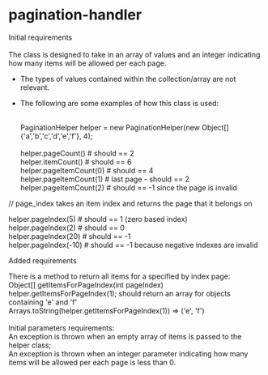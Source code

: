 # pagination-handler

Initial requirements <br /><br />
The class is designed to take in an array of values and an integer
indicating how many items will be allowed per each page.
- The types of values contained within the collection/array are not
  relevant.
- The following are some examples of how this class is used: <br /><br />
  
  PaginationHelper helper = new PaginationHelper(new Object[]{'a','b','c','d','e','f'}, 4);
  <br /><br />
  helper.pageCount() # should == 2 <br />
  helper.itemCount() # should == 6 <br />
  helper.pageItemCount(0) # should == 4 <br />
  helper.pageItemCount(1) # last page - should == 2 <br />
  helper.pageItemCount(2) # should == -1 since the page is invalid <br />

// page_index takes an item index and returns the page that it
  belongs on <br />

  helper.pageIndex(5) # should == 1 (zero based index) <br />
  helper.pageIndex(2) # should == 0 <br />
  helper.pageIndex(20) # should == -1 <br />
  helper.pageIndex(-10) # should == -1 because negative indexes are
  invalid <br />
  
  Added requirements <br />

  There is a method to return all items for a specified by index page:  <br />
  Object[] getItemsForPageIndex(int pageIndex) <br />
  helper.getItemsForPageIndex(1); should return an array for objects containing 'e' and 'f' <br />
  Arrays.toString(helper.getItemsForPageIndex(1)) => ('e', 'f') <br />
  <br />
  Initial parameters requirements: <br />
  An exception is thrown when an empty array of items is passed to the helper class;<br />
  An exception is thrown when an integer parameter
  indicating how many items will be allowed per each page is less than 0.
   